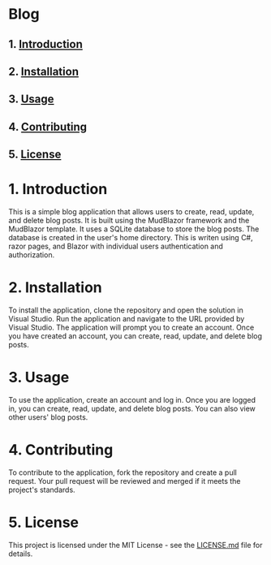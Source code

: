 # Blog

## 1. [Introduction](#1-Introduction)
## 2. [Installation](#2-installation)
## 3. [Usage](#3-usage)
## 4. [Contributing](#4-contributing)
## 5. [License](#5-license)

# 1. Introduction
This is a simple blog application that allows users to create, read, update, and delete blog posts. It is built using the MudBlazor framework and the MudBlazor template. It uses a SQLite database to store the blog posts. The database is created in the user's home directory. This is writen using C#, razor pages, and Blazor with individual users authentication and authorization.

# 2. Installation
To install the application, clone the repository and open the solution in Visual Studio. Run the application and navigate to the URL provided by Visual Studio. The application will prompt you to create an account. Once you have created an account, you can create, read, update, and delete blog posts.

# 3. Usage
To use the application, create an account and log in. Once you are logged in, you can create, read, update, and delete blog posts. You can also view other users' blog posts.

# 4. Contributing
To contribute to the application, fork the repository and create a pull request. Your pull request will be reviewed and merged if it meets the project's standards.

# 5. License
This project is licensed under the MIT License - see the [LICENSE.md](LICENSE.md) file for details.
```
